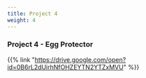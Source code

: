 ```yaml
---
title: Project 4
weight: 4
---
```


### Project 4 - Egg Protector

{{% link "https://drive.google.com/open?id=0B6rL2dUirhNfOHZEYTN2YTZxMVU" %}}
